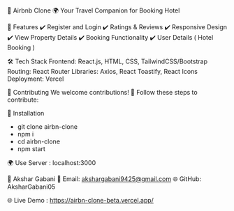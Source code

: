 🏡 Airbnb Clone
🌍 Your Travel Companion for Booking Hotel

📂 Features
✔️ Register and Login
✔️ Ratings & Reviews
✔️ Responsive Design
✔️ View Property Details
✔️ Booking Functionality
✔️ User Details ( Hotel Booking )

🛠️ Tech Stack
Frontend: React.js, HTML, CSS, TailwindCSS/Bootstrap
Routing: React Router
Libraries: Axios, React Toastify, React Icons
Deployment: Vercel

🤝 Contributing
We welcome contributions! 🚀 Follow these steps to contribute:

🚀 Installation
- git clone airbn-clone
- npm i
- cd airbn-clone
- npm start

🌍 Use Server : localhost:3000

👤 Akshar Gabani
📧 Email: akshargabani9425@gmail.com
🌐 GitHub: AksharGabani05

🌐 Live Demo : https://airbn-clone-beta.vercel.app/
